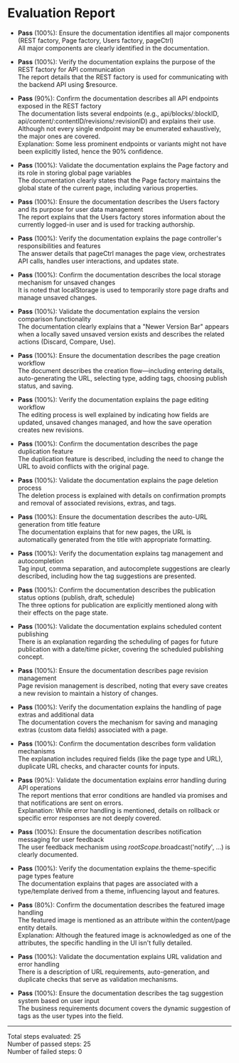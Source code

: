 # Evaluation Report

- **Pass** (100%): Ensure the documentation identifies all major components (REST factory, Page factory, Users factory, pageCtrl)  
  All major components are clearly identified in the documentation.

- **Pass** (100%): Verify the documentation explains the purpose of the REST factory for API communication  
  The report details that the REST factory is used for communicating with the backend API using $resource.

- **Pass** (90%): Confirm the documentation describes all API endpoints exposed in the REST factory  
  The documentation lists several endpoints (e.g., api/blocks/:blockID, api/content/:contentID/revisions/:revisionID) and explains their use. Although not every single endpoint may be enumerated exhaustively, the major ones are covered.  
  Explanation: Some less prominent endpoints or variants might not have been explicitly listed, hence the 90% confidence.

- **Pass** (100%): Validate the documentation explains the Page factory and its role in storing global page variables  
  The documentation clearly states that the Page factory maintains the global state of the current page, including various properties.

- **Pass** (100%): Ensure the documentation describes the Users factory and its purpose for user data management  
  The report explains that the Users factory stores information about the currently logged-in user and is used for tracking authorship.

- **Pass** (100%): Verify the documentation explains the page controller's responsibilities and features  
  The answer details that pageCtrl manages the page view, orchestrates API calls, handles user interactions, and updates state.

- **Pass** (100%): Confirm the documentation describes the local storage mechanism for unsaved changes  
  It is noted that localStorage is used to temporarily store page drafts and manage unsaved changes.

- **Pass** (100%): Validate the documentation explains the version comparison functionality  
  The documentation clearly explains that a "Newer Version Bar" appears when a locally saved unsaved version exists and describes the related actions (Discard, Compare, Use).

- **Pass** (100%): Ensure the documentation describes the page creation workflow  
  The document describes the creation flow—including entering details, auto-generating the URL, selecting type, adding tags, choosing publish status, and saving.

- **Pass** (100%): Verify the documentation explains the page editing workflow  
  The editing process is well explained by indicating how fields are updated, unsaved changes managed, and how the save operation creates new revisions.

- **Pass** (100%): Confirm the documentation describes the page duplication feature  
  The duplication feature is described, including the need to change the URL to avoid conflicts with the original page.

- **Pass** (100%): Validate the documentation explains the page deletion process  
  The deletion process is explained with details on confirmation prompts and removal of associated revisions, extras, and tags.

- **Pass** (100%): Ensure the documentation describes the auto-URL generation from title feature  
  The documentation explains that for new pages, the URL is automatically generated from the title with appropriate formatting.

- **Pass** (100%): Verify the documentation explains tag management and autocompletion  
  Tag input, comma separation, and autocomplete suggestions are clearly described, including how the tag suggestions are presented.

- **Pass** (100%): Confirm the documentation describes the publication status options (publish, draft, schedule)  
  The three options for publication are explicitly mentioned along with their effects on the page state.

- **Pass** (100%): Validate the documentation explains scheduled content publishing  
  There is an explanation regarding the scheduling of pages for future publication with a date/time picker, covering the scheduled publishing concept.

- **Pass** (100%): Ensure the documentation describes page revision management  
  Page revision management is described, noting that every save creates a new revision to maintain a history of changes.

- **Pass** (100%): Verify the documentation explains the handling of page extras and additional data  
  The documentation covers the mechanism for saving and managing extras (custom data fields) associated with a page.

- **Pass** (100%): Confirm the documentation describes form validation mechanisms  
  The explanation includes required fields (like the page type and URL), duplicate URL checks, and character counts for inputs.

- **Pass** (90%): Validate the documentation explains error handling during API operations  
  The report mentions that error conditions are handled via promises and that notifications are sent on errors.  
  Explanation: While error handling is mentioned, details on rollback or specific error responses are not deeply covered.

- **Pass** (100%): Ensure the documentation describes notification messaging for user feedback  
  The user feedback mechanism using $rootScope.$broadcast('notify', …) is clearly documented.

- **Pass** (100%): Verify the documentation explains the theme-specific page types feature  
  The documentation explains that pages are associated with a type/template derived from a theme, influencing layout and features.

- **Pass** (80%): Confirm the documentation describes the featured image handling  
  The featured image is mentioned as an attribute within the content/page entity details.  
  Explanation: Although the featured image is acknowledged as one of the attributes, the specific handling in the UI isn't fully detailed.

- **Pass** (100%): Validate the documentation explains URL validation and error handling  
  There is a description of URL requirements, auto-generation, and duplicate checks that serve as validation mechanisms.

- **Pass** (100%): Ensure the documentation describes the tag suggestion system based on user input  
  The business requirements document covers the dynamic suggestion of tags as the user types into the field.

---

Total steps evaluated: 25  
Number of passed steps: 25  
Number of failed steps: 0